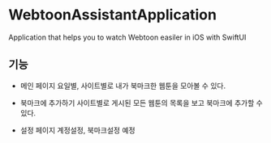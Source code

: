 # WebtoonAssistantApplication

Application that helps you to watch Webtoon easiler in iOS with SwiftUI

## 기능
- 메인 페이지
  요일별, 사이트별로 내가 북마크한 웹툰을 모아볼 수 있다.
    
- 북마크에 추가하기
  사이트별로 게시된 모든 웹툰의 목록을 보고 북마크에 추가할 수 있다. 

- 설정 페이지
  계정설정, 북마크설정 예정

